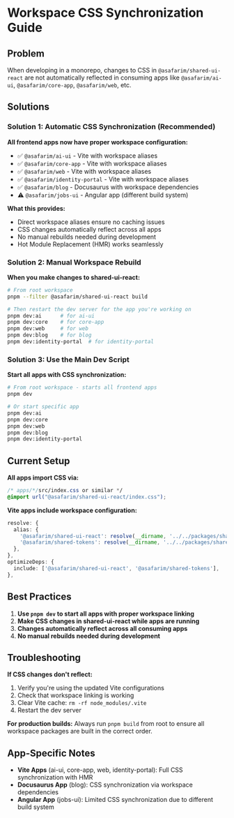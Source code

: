 # Workspace CSS Synchronization Guide

## Problem

When developing in a monorepo, changes to CSS in `@asafarim/shared-ui-react` are not automatically reflected in consuming apps like `@asafarim/ai-ui`, `@asafarim/core-app`, `@asafarim/web`, etc.

## Solutions

### Solution 1: Automatic CSS Synchronization (Recommended)

**All frontend apps now have proper workspace configuration:**

- ✅ `@asafarim/ai-ui` - Vite with workspace aliases
- ✅ `@asafarim/core-app` - Vite with workspace aliases  
- ✅ `@asafarim/web` - Vite with workspace aliases
- ✅ `@asafarim/identity-portal` - Vite with workspace aliases
- ✅ `@asafarim/blog` - Docusaurus with workspace dependencies
- ⚠️ `@asafarim/jobs-ui` - Angular app (different build system)

**What this provides:**

- Direct workspace aliases ensure no caching issues
- CSS changes automatically reflect across all apps
- No manual rebuilds needed during development
- Hot Module Replacement (HMR) works seamlessly

### Solution 2: Manual Workspace Rebuild

**When you make changes to shared-ui-react:**

```bash
# From root workspace
pnpm --filter @asafarim/shared-ui-react build

# Then restart the dev server for the app you're working on
pnpm dev:ai      # for ai-ui
pnpm dev:core    # for core-app
pnpm dev:web     # for web
pnpm dev:blog    # for blog
pnpm dev:identity-portal  # for identity-portal
```

### Solution 3: Use the Main Dev Script

**Start all apps with CSS synchronization:**

```bash
# From root workspace - starts all frontend apps
pnpm dev

# Or start specific app
pnpm dev:ai
pnpm dev:core
pnpm dev:web
pnpm dev:blog
pnpm dev:identity-portal
```

## Current Setup

**All apps import CSS via:**

```css
/* apps/*/src/index.css or similar */
@import url("@asafarim/shared-ui-react/index.css");
```

**Vite apps include workspace configuration:**

```typescript
resolve: {
  alias: {
    '@asafarim/shared-ui-react': resolve(__dirname, '../../packages/shared-ui-react'),
    '@asafarim/shared-tokens': resolve(__dirname, '../../packages/shared-tokens'),
  },
},
optimizeDeps: {
  include: ['@asafarim/shared-ui-react', '@asafarim/shared-tokens'],
},
```

## Best Practices

1. **Use `pnpm dev` to start all apps with proper workspace linking**
2. **Make CSS changes in shared-ui-react while apps are running**
3. **Changes automatically reflect across all consuming apps**
4. **No manual rebuilds needed during development**

## Troubleshooting

**If CSS changes don't reflect:**

1. Verify you're using the updated Vite configurations
2. Check that workspace linking is working
3. Clear Vite cache: `rm -rf node_modules/.vite`
4. Restart the dev server

**For production builds:**
Always run `pnpm build` from root to ensure all workspace packages are built in the correct order.

## App-Specific Notes

- **Vite Apps** (ai-ui, core-app, web, identity-portal): Full CSS synchronization with HMR
- **Docusaurus App** (blog): CSS synchronization via workspace dependencies
- **Angular App** (jobs-ui): Limited CSS synchronization due to different build system
